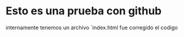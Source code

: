 # Esto es una prueba con github

internamente tenemos un archivo `index.html
fue corregido el codigo 